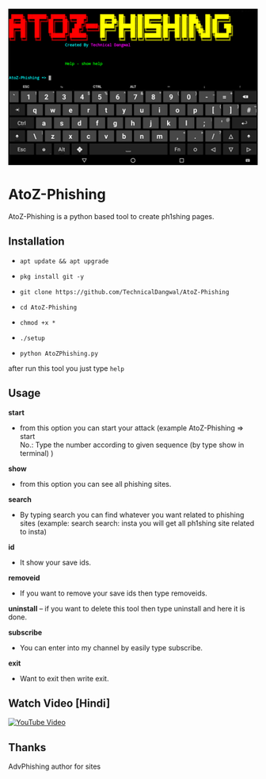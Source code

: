 ![alt](.img/logo.png)

# AtoZ-Phishing
AtoZ-Phishing is a python based tool to create ph1shing pages.

## Installation

* `apt update && apt upgrade`

* `pkg install git -y`

* `git clone https://github.com/TechnicalDangwal/AtoZ-Phishing`

* `cd AtoZ-Phishing`

* `chmod +x *`

* `./setup`

* `python AtoZPhishing.py`

after run this tool you just type `help`

## Usage

__start__
- from this option you can start your attack (example
AtoZ-Phishing => start                                                
No.: Type the number according to given sequence (by type show in terminal)
)

__show__
- from this option you can see all phishing sites.

__search__
- By typing search you can find whatever you want related to phishing sites (example: search
search: insta
you will get all ph1shing site related to insta)

__id__
- It show your save ids.

__removeid__
- If you want to remove your save ids then type removeids.

__uninstall__
– if you want to delete this tool then type uninstall and here it is done.

__subscribe__
- You can enter into my channel by easily type subscribe.

__exit__
- Want to exit then write exit.

## Watch Video [Hindi]
[![YouTube Video](https://img.youtube.com/vi/ZZ_qLwudv1w/0.jpg)](https://lovefordogs.xyz/Diqh "YouTube Video")

## Thanks
AdvPhishing author for sites
